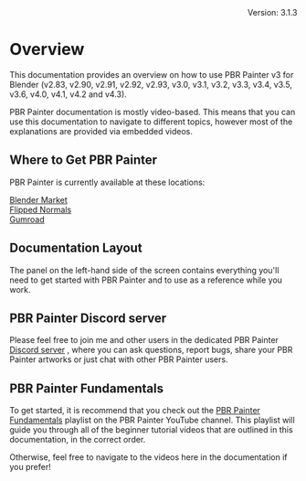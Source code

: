 <div style="text-align: right"> Version: 3.1.3 </div>

# Overview

This documentation provides an overview on how to use PBR Painter v3 for Blender (v2.83, v2.90, v2.91, v2.92, v2.93, v3.0, v3.1, v3.2, v3.3, v3.4, v3.5, v3.6, v4.0, v4.1, v4.2 and v4.3).

PBR Painter documentation is mostly video-based. This means that you can use this documentation to navigate
to different topics, however most of the explanations are provided via embedded videos. 

## Where to Get PBR Painter

PBR Painter is currently available at these locations:
 
<a href="https://blendermarket.com/products/pbr-painter">Blender Market</a>
<br/><a href="https://flippednormals.com/product/pbr-painter-3-for-blender-7838">Flipped Normals</a>
<br/><a href="https://gumroad.com/l/pbrpainter">Gumroad</a>

## Documentation Layout

The panel on the left-hand side of the screen contains everything you'll need to get started with PBR Painter and to use as a reference while you work. 

## PBR Painter Discord server
Please feel free to join me and other users in the dedicated PBR Painter <a href="https://discord.gg/8PZq9x2fvB">Discord server</a> , where you can ask questions, 
report bugs, share your PBR Painter artworks or just chat with other PBR Painter users.

## PBR Painter Fundamentals

To get started, it is recommend that you check out the [PBR Painter Fundamentals](https://youtube.com/playlist?list=PLMN9uGgVtpSt9hTaiDAKYJ1wIS1nQvTf9&si=tMBltcmDM8zo8W_Q)
playlist on the PBR Painter YouTube channel. This playlist will guide you through all of
the beginner tutorial videos that are outlined in this documentation, in the correct order.

Otherwise, feel free to navigate to the videos here in the documentation if you prefer!
